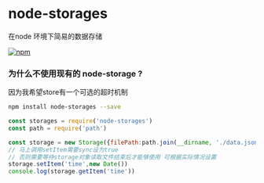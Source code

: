 # node-storages

在node 环境下简易的数据存储

[![npm](https://img.shields.io/npm/v/node-storages.svg?style=flat)](https://www.npmjs.com/package/node-storages)

### 为什么不使用现有的 node-storage ?

因为我希望store有一个可选的超时机制

```bash
npm install node-storages --save
```

```javascript
const storages = require('node-storages')
const path = require('path')

const storage = new Storage({filePath:path.join(__dirname, './data.json'),sync:true})
// 马上调用setItem需要sync设为true
// 否则需要等待storage对象读取文件结束后才能够使用 可根据实际情况设置
storage.setItem('time',new Date())
console.log(storage.getItem('time'))
```
